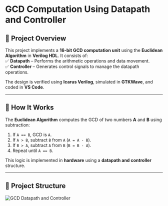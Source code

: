 # GCD Computation Using Datapath and Controller

## 📌 Project Overview  
This project implements a **16-bit GCD computation unit** using the **Euclidean Algorithm** in **Verilog HDL**. It consists of:  
✅ **Datapath** – Performs the arithmetic operations and data movement.  
✅ **Controller** – Generates control signals to manage the datapath operations.

The design is verified using **Icarus Verilog**, simulated in **GTKWave**, and coded in **VS Code**.

---

## 🔧 **How It Works**  
The **Euclidean Algorithm** computes the GCD of two numbers **A** and **B** using subtraction:  
1. If `A == B`, GCD is `A`.  
2. If `A > B`, subtract `B` from `A` (`A = A - B`).  
3. If `B > A`, subtract `A` from `B` (`B = B - A`).  
4. Repeat until `A == B`.  

This logic is implemented in **hardware** using a **datapath and controller** structure.  

---

## 📜 **Project Structure**

![GCD Datapath and Controller](GCD_datapath_controller.png)
